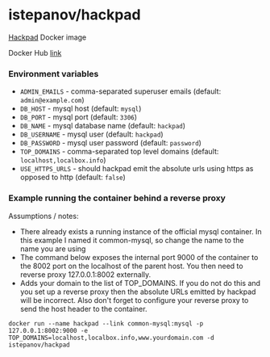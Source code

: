 # istepanov/hackpad

[Hackpad](https://github.com/dropbox/hackpad) Docker image

Docker Hub [link](https://hub.docker.com/r/istepanov/hackpad/)

### Environment variables

* `ADMIN_EMAILS` - comma-separated superuser emails (default: `admin@example.com`)
* `DB_HOST` - mysql host (default: `mysql`)
* `DB_PORT` - mysql port (default: `3306`)
* `DB_NAME` - mysql database name (default: `hackpad`)
* `DB_USERNAME` - mysql user (default: `hackpad`)
* `DB_PASSWORD` - mysql user password (default: `password`)
* `TOP_DOMAINS` - comma-separated top level domains (default: `localhost,localbox.info`)
* `USE_HTTPS_URLS` - should hackpad emit the absolute urls using https as opposed to http (default: `false`)

### Example running the container behind a reverse proxy

Assumptions / notes:
* There already exists a running instance of the official mysql container. In this example I named it common-mysql, so change the name to the name you are using
* The command below exposes the internal port 9000 of the container to the 8002 port on the localhost of the parent host. You then need to reverse proxy 127.0.0.1:8002 externally.
* Adds your domain to the list of TOP_DOMAINS. If you do not do this and you set up a reverse proxy then the absolute URLs emitted by hackpad will be incorrect. Also don't forget to configure your reverse proxy to send the host header to the container.

```
docker run --name hackpad --link common-mysql:mysql -p 127.0.0.1:8002:9000 -e TOP_DOMAINS=localhost,localbox.info,www.yourdomain.com -d istepanov/hackpad
```

